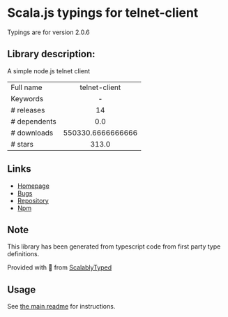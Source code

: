 
# Scala.js typings for telnet-client

Typings are for version 2.0.6

## Library description:
A simple node.js telnet client

|                    |                 |
| ------------------ | :-------------: |
| Full name          | telnet-client |
| Keywords           | - |
| # releases         | 14 |
| # dependents       | 0.0 |
| # downloads        | 550330.6666666666 |
| # stars            | 313.0 |

## Links
- [Homepage](https://github.com/mkozjak/node-telnet-client#readme)
- [Bugs](https://github.com/mkozjak/node-telnet-client/issues)
- [Repository](https://github.com/mkozjak/node-telnet-client)
- [Npm](https://www.npmjs.com/package/telnet-client)
    


## Note
This library has been generated from typescript code from first party type definitions.

Provided with :purple_heart: from [ScalablyTyped](https://github.com/oyvindberg/ScalablyTyped)

## Usage
See [the main readme](../../readme.md) for instructions.


